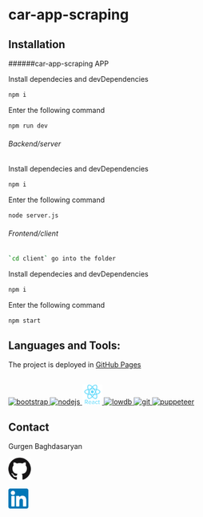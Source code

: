 # car-app-scraping

## Installation

######car-app-scraping APP

Install dependecies and devDependencies

```sh
npm i
```

Enter the following command

```sh
npm run dev
```

###### Backend/server

Install dependecies and devDependencies

```sh
npm i
```

Enter the following command

```sh
node server.js
```

###### Frontend/client

```sh
`cd client` go into the folder
```

Install dependecies and devDependencies

```sh
npm i
```

Enter the following command

```sh
npm start
```

<!-- ACKNOWLEDGEMENTS -->

## Languages and Tools:

The project is deployed in [GitHub Pages](https://pages.github.com/)  
<br>

<p align="left">
      <a href="https://react-bootstrap.github.io/components/alerts/" target="_blank"> 
        <img src="https://upload.wikimedia.org/wikipedia/commons/thumb/b/b2/Bootstrap_logo.svg/512px-Bootstrap_logo.svg.png" alt="bootstrap" width="40" height="40"/>
    </a> 
     <a href="https://nodejs.org/es/" target="_blank">
        <img src="https://img2.freepng.es/20180410/qgw/kisspng-node-js-javascript-database-mongodb-native-5acd4ebf6b4b75.3634484415234044794395.jpg" alt="nodejs" width="40" height="40"/>
    </a>
    <a href="https://reactjs.org/" target="_blank">
        <img src="https://raw.githubusercontent.com/devicons/devicon/master/icons/react/react-original-wordmark.svg" alt="react" width="40" height="40"/>
    </a>  
      <a href="https://www.npmjs.com/package/lowdb" target="_blank">
      <img src="https://avatars.githubusercontent.com/u/26432625?s=200&v=4" alt="lowdb" width="40" height="40"/>
    </a>
    <a href="https://git-scm.com/" target="_blank">
        <img src="https://www.vectorlogo.zone/logos/git-scm/git-scm-icon.svg" alt="git" width="40" height="40"/>
    </a>
     <a href="https://github.com/puppeteer/puppeteer" target="_blank">
        <img src="https://user-images.githubusercontent.com/10379601/29446482-04f7036a-841f-11e7-9872-91d1fc2ea683.png" alt="puppeteer" width="40" height="40"/>
    </a>
  
 
    
</p>

<!-- CONTACT -->

## Contact

Gurgen Baghdasaryan

[<img src="https://github.com/l0g0l/hackathonmwc/raw/main/src/images/GitHub.png" width=45px heigth=45px>](https://github.com/gurgen-baghdasaryan)

[<img src="https://github.com/l0g0l/hackathonmwc/raw/main/src/images/linkedin.png"  width=40px heigth=40px>](https://www.linkedin.com/in/gurgenbaghdasaryan/)

